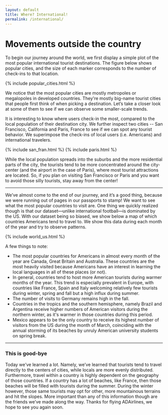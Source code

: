 ```yaml
---
layout: default
title: Where? International!
permalink: /international/
---
```


# Movements outside the country

To begin our journey around the world, we first display a simple plot of the most popular international tourist destinations. The figure below shows popular cities, and the size of each marker corresponds to the number of check-ins to that location. 

{% include popular_cities.html %}

We notice that the most popular cities are mostly metropoles or megalopoles in developed countries. They're mostly big-name tourist cities that people first think of when picking a destination. Let’s take a closer look at some of them to see if we can observe some smaller-scale trends. 

It is interesting to know where users check-in the most, compared to the local population of their destination city. We further inspect two cities -- San Francisco, California and Paris, France to see if we can spot any tourist behavior. We superimpose the check-ins of local users (i.e. Americans) and international travelers. 

{% include san_fran.html %}
{% include paris.html %}

While the local population spreads into the suburbs and the more residential parts of the city, the tourists tend to be more concentrated around the city-center (and the airport in the case of Paris), where most tourist attractions are located. So, if you plan on visiting San Francisco or Paris and you want to avoid those silly tourists, stay away from the center! 

---

We’ve almost come to the end of our journey, and it’s a good thing, because we were running out of pages in our passports to stamp! We want to see what the most popular countries to visit are. One thing we quickly realized though is that our dataset—unlike international football—is dominated by the US. With our dataset being so biased, we show below a map of which countries Americans tend to travel to. We show this data during each month of the year and try to observe patterns. 

{% include world_us.html %}

A few things to note:

- The most popular countries for Americans in almost every month of the year are Canada, Great Britain and Australia. These countries are the most heavily visited because Americans have an interest in learning the local languages in all of these places (or not). 
- In general, countries tend to host more American tourists during warmer months of the year. This trend is especially prevalent in Europe, with countries like France, Spain and Italy welcoming relatively few tourists during winter, spring and fall but a high influx during summer.
- The number of visits to Germany remains high in the fall.  
- Countries in the tropics and the southern hemisphere, namely Brazil and Argentina receive higher numbers of American visitors during the northern winter, as it's warmer in those countries during this period.
- Mexico appears to be the only country to receive its highest number of visitors from the US during the month of March, coinciding with the annual storming of its beaches by unruly American university students on spring break. 

---

### This is good-bye

Today we’ve learned a lot. Namely, we’ve learned that tourists tend to travel directly to the centers of cities, while locals are more evenly distributed. Furthermore, travel within a country is highly dependent on the geography of those countries. If a country has a lot of beaches, like France, then those beaches will be filled with tourists during the summer. During the winter however, those same tourists may opt for other, more mountainous terrains and hit the slopes. More important than any of this information though are the friends we’ve made along the way. Thanks for flying ADAirlines, we hope to see you again soon. 